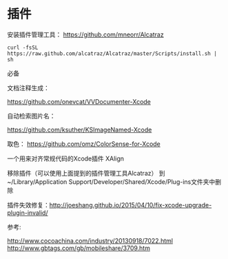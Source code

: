 # 插件

安装插件管理工具：
<https://github.com/mneorr/Alcatraz>

```
curl -fsSL https://raw.github.com/alcatraz/Alcatraz/master/Scripts/install.sh | sh
```

必备

文档注释生成：

<https://github.com/onevcat/VVDocumenter-Xcode>

自动检索图片名：

<https://github.com/ksuther/KSImageNamed-Xcode>

取色：
<https://github.com/omz/ColorSense-for-Xcode>



一个用来对齐常规代码的Xcode插件
XAlign

移除插件（可以使用上面提到的插件管理工具Alcatraz）
到~/Library/Application Support/Developer/Shared/Xcode/Plug-ins文件夹中删除

插件失效修复：http://joeshang.github.io/2015/04/10/fix-xcode-upgrade-plugin-invalid/



参考:

<http://www.cocoachina.com/industry/20130918/7022.html>
<http://www.gbtags.com/gb/mobileshare/3709.htm>

